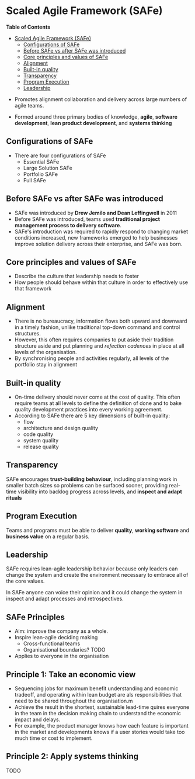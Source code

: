 # Scaled Agile Framework (SAFe)

<!-- markdown-toc start - Don't edit this section. Run M-x markdown-toc-refresh-toc -->
**Table of Contents**

- [Scaled Agile Framework (SAFe)](#scaled-agile-framework-safe)
    - [Configurations of SAFe](#configurations-of-safe)
    - [Before SAFe vs after SAFe was introduced](#before-safe-vs-after-safe-was-introduced)
    - [Core principles and values of SAFe](#core-principles-and-values-of-safe)
    - [Alignment](#alignment)
    - [Built-in quality](#built-in-quality)
    - [Transparency](#transparency)
    - [Program Execution](#program-execution)
    - [Leadership](#leadership)

<!-- markdown-toc end -->


* Promotes alignment collaboration and delivery across large numbers of agile teams.
 
* Formed around three primary bodies of knowledge, **agile**, **software development**, **lean product development**, and **systems thinking**

## Configurations of SAFe

* There are four configurations of SAFe
  * Essential SAFe
  * Large Solution SAFe
  * Portfolio SAFe
  * Full SAFe

## Before SAFe vs after SAFe was introduced
* SAFe was introduced by **Drew Jemilo and Dean Leffingwell** in 2011
* Before SAFe was introduced, teams used **traditional project management process to delivery software**.
* SAFe's introduction was required to rapidly respond to changing market conditions increased, new frameworks emerged to help businesses improve solution delivery across their enterprise, and SAFe was born.

## Core principles and values of SAFe

* Describe the culture that leadership needs to foster
* How people should behave within that culture in order to effectively use that framework

## Alignment

* There is no bureaucracy, information flows both upward and downward in a timely fashion, unlike traditional top-down command and control structures.
* However, this often requires companies to put aside their tradition structure aside and put planning and *refection cadences* in place at all levels of the organisation.
* By synchronising people and activities regularly, all levels of the portfolio stay in alignment

## Built-in quality
* On-time delivery should never come at the cost of quality. This often require teams at all levels to define the definition of done and to bake quality development practices  into every working agreement.
* According to SAFe there are 5 key dimensions of built-in quality:
    * flow
    * architecture and design quality
    * code quality
    * system quality
    * release quality

## Transparency
SAFe encourages **trust-building behaviour**, including planning work in smaller batch sizes so problems can be surfaced sooner, providing real-time visibility into backlog progress across levels, and **inspect and adapt rituals**

## Program Execution
Teams and programs must be able to deliver **quality**, **working software** and **business value** on a regular basis.

## Leadership
SAFe requires lean-agile leadership behavior because only leaders can change the system and create the environment necessary to embrace all of the core values.

In SAFe anyone can voice their opinion and it could change the system in inspect and adapt processes and retrospectives.

## SAFe Principles
* Aim: improve the company as a whole.
* Inspire lean-agile deciding making
  * Cross-functional teams
  * Organisational boundaries? TODO
* Applies to everyone in the organisation

## Principle 1: Take an economic view
* Sequencing jobs for maximum benefit understanding and economic tradeoff, and operating within lean budget are als responsibilities that need to be shared throughout the organisation.m
* Achieve the result in the shortest, sustainable lead-time quires everyone in the team in the decision making chain to understand the economic impact and delays. 
* For example, the product manager knows how each feature is important in the market and developments knows if a user stories would take too much time or cost to implement.

## Principle 2: Apply systems thinking
TODO

## 
